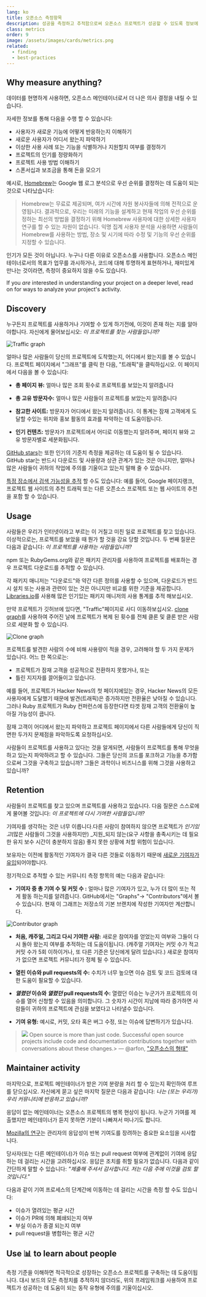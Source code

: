 ```yaml
---
lang: ko
title: 오픈소스 측정항목
description: 성공을 측정하고 추적함으로써 오픈소스 프로젝트가 성공할 수 있도록 정보에 입각한 의사 결정을 하십시오.
class: metrics
order: 9
image: /assets/images/cards/metrics.png
related:
  - finding
  - best-practices
---
```


## Why measure anything?

데이터를 현명하게 사용하면, 오픈소스 메인테이너로서 더 나은 의사 결정을 내릴 수 있습니다.

자세한 정보를 통해 다음을 수행 할 수 있습니다:

* 사용자가 새로운 기능에 어떻게 반응하는지 이해하기
* 새로운 사용자가 어디서 왔는지 파악하기
* 이상한 사용 사례 또는 기능을 식별하거나 지원할지 여부를 결정하기
* 프로젝트의 인기를 정량화하기
* 프로젝트 사용 방법 이해하기
* 스폰서십과 보조금을 통해 돈을 모으기

예시로, [Homebrew](https://github.com/Homebrew/brew/blob/bbed7246bc5c5b7acb8c1d427d10b43e090dfd39/docs/Analytics.md)는 Google 웹 로그 분석으로 우선 순위를 결정하는 데 도움이 되는 것으로 나타났습니다:

> Homebrew는 무료로 제공되며, 여가 시간에 자원 봉사자들에 의해 전적으로 운영됩니다. 결과적으로, 우리는 미래의 기능을 설계하고 현재 작업의 우선 순위를 정하는 최선의 방법을 결정하기 위해 Homebrew 사용자에 대한 상세한 사용자 연구를 할 수 있는 자원이 없습니다. 익명 집계 사용자 분석을 사용하면 사람들이 Homebrew를 사용하는 방법, 장소 및 시기에 따라 수정 및 기능의 우선 순위를 지정할 수 있습니다.

인기가 모든 것이 아닙니다. 누구나 다른 이유로 오픈소스를 사용합니다. 오픈소스 메인테이너로서의 목표가 업무를 과시하거나, 코드에 대해 투명하게 표현하거나, 재미있게 만나는 것이라면, 측정이 중요하지 않을 수도 있습니다.

If you _are_ interested in understanding your project on a deeper level, read on for ways to analyze your project's activity.

## Discovery

누구든지 프로젝트를 사용하거나 기여할 수 있게 하기전에, 이것이 존재 하는 지를 알아야합니다. 자신에게 물어보십시오: _이 프로젝트를 찾는 사람들입니까?_

![Traffic graph](../../assets/images/metrics/repo_traffic_graphs_tooltip.png)

얼마나 많은 사람들이 당신의 프로젝트에 도착했는지, 어디에서 왔는지를 볼 수 있습니다. 프로젝트 페이지에서 "그래프"를 클릭 한 다음, "트래픽"을 클릭하십시오. 이 페이지에서 다음을 볼 수 있습니다:

* **총 페이지 뷰:** 얼마나 많은 조회 횟수로 프로젝트를 보았는지 알려줍니다

* **총 고유 방문자수:** 얼마나 많은 사람들이 프로젝트를 보았는지 알려줍니다

* **참고한 사이트:** 방문자가 어디에서 왔는지 알려줍니다. 이 통계는 잠재 고객에게 도달할 수있는 위치와 홍보 활동의 효과를 파악하는 데 도움이됩니다.

* **인기 컨텐츠:** 방문자가 프로젝트에서 어디로 이동했는지 알려주며, 페이지 뷰와 고유 방문자별로 세분화됩니다.

[GitHub stars](https://help.github.com/articles/about-stars/)는 또한 인기의 기준치 측정을 제공하는 데 도움이 될 수 있습니다. GitHub star는 반드시 다운로드 및 사용량과 상관 관계가 있는 것은 아니지만, 얼마나 많은 사람들이 귀하의 작업에 주의를 기울이고 있는지 말해 줄 수 있습니다.

[특정 장소에서 검색 가능성을 추적](https://opensource.com/business/16/6/pirate-metrics) 할 수도 있습니다: 예를 들어, Google 페이지랭크, 프로젝트 웹 사이트의 추천 트래픽 또는 다른 오픈소스 프로젝트 또는 웹 사이트의 추천을 포함 할 수 있습니다.

## Usage

사람들은 우리가 인터넷이라고 부르는 이 거칠고 미친 일로 프로젝트를 찾고 있습니다. 이상적으로는, 프로젝트를 보았을 때 뭔가 할 것을 강요 당할 것입니다. 두 번째 질문은 다음과 같습니다: _이 프로젝트를 사용하는 사람들입니까?_

npm 또는 RubyGems.org와 같은 패키지 관리자를 사용하여 프로젝트를 배포하는 경우 프로젝트 다운로드를 추적할 수 있습니다.

각 패키지 매니저는 "다운로드"와 약간 다른 정의를 사용할 수 있으며, 다운로드가 반드시 설치 또는 사용과 관련이 있는 것은 아니지만 비교를 위한 기준을
제공합니다. [Libraries.io](https://libraries.io/)를 사용해 많은 인기있는 패키지 매니저의 사용 통계를 추적 해보십시오.

만약 프로젝트가 깃허브에 있다면, "Traffic"페이지로 사디 이동하보십시오. [clone graph](https://github.com/blog/1873-clone-graphs)를 사용하여 주어진 날에 프로젝트가
복제 된 횟수를 전체 클론 및 클론 받은 사람으로 세분화 할 수 있습니다.

![Clone graph](../../assets/images/metrics/clone_graph.png)

프로젝트를 발견한 사람의 수에 비해 사용량이 적을 경우, 고려해야 할 두 가지 문제가 있습니다. 어느 한 쪽으로는:

* 프로젝트가 잠재 고객을 성공적으로 전환하지 못했거나, 또는
* 틀린 지지자를 끌어들이고 있습니다.

예를 들어, 프로젝트가 Hacker News의 첫 페이지에있는 경우, Hacker News의 모든 사용자에게 도달했기 때문에 발견(트래픽)은 증가하지만 전환율은 낮아질 수 있습니다. 그러나 Ruby 프로젝트가 Ruby 컨퍼런스에 등장한다면 타겟 잠재 고객의 전환율이 높아질 가능성이 큽니다.

잠재 고객이 어디에서 왔는지 파악하고 프로젝트 페이지에서 다른 사람들에게 당신이 직면한 두가지 문제점을 파악하도록 요청하십시오.

사람들이 프로젝트를 사용하고 있다는 것을 알게되면, 사람들이 프로젝트를 통해 무엇을 하고 있는지 파악하려고 할 수 있습니다. 그들은 당신의 코드를 포크하고 기능을 추가함으로써 그것을 구축하고 있습니까? 그들은 과학이나 비즈니스를 위해 그것을 사용하고 있습니까?

## Retention

사람들이 프로젝트를 찾고 있으며 프로젝트를 사용하고 있습니다. 다음 질문은 스스로에게 물어볼 것입니다: _이 프로젝트에 다시 기여한 사람들입니까?_

기여자를 생각하는 것은 너무 이릅니다.다른 사람이 참여하지 않으면 프로젝트가 _인기있고_(많은 사람들이 그것을 사용하지만) _지원_되지 않는(요구 사항을 충족시키는 데 필요한 유지 보수 시간이 충분하지 않음) 좋지 못한 상황에 처할 위험이 있습니다.

보유자는 이전에 활동적인 기여자가 결국 다른 것들로 이동하기 때문에 [새로운 기여자가 유입](http://blog.abigailcabunoc.com/increasing-developer-engagement-at-mozilla-science-learning-advocacy#contributor-pathways_2)되어야합니다.

정기적으로 추적할 수 있는 커뮤니티 측정 항목의 예는 다음과 같습니다:

* **기여자 중 총 기여 수 및 커밋 수 :** 얼마나 많은 기여자가 있고, 누가 더 많이 또는 적게 활동 하는지를 알려줍니다. GitHub에서는 "Graphs"-> "Contributors"에서 볼 수 있습니다. 현재 이 그래프는 저장소의 기본 브랜치에 작성한 기여자만 계산합니다.

![Contributor graph](../../assets/images/metrics/repo_contributors_specific_graph.png)

* **처음, 캐주얼, 그리고 다시 기여한 사람:** 새로운 참여자를 얻었는지 여부와 그들이 다시 돌아 왔는지 여부를 추적하는 데 도움이됩니다. (캐주얼 기여자는 커밋 수가 적고 커밋 수가 5회 이하이거나, 또 다른 기준은 당신에게 달려 있습니다.) 새로운 참여자가 없으면 프로젝트 커뮤니티가 정체 될 수 있습니다.

* **열린 이슈와 pull requests의 수:**  수치가 너무 높으면 이슈 검토 및 코드 검토에 대한 도움이 필요할 수 있습니다.

* **_열렸던_ 이슈와 _열렸던_ pull requests의 수:** 열렸던 이슈는 누군가가 프로젝트의 이슈를 열어 신청할 수 있음을 의미합니다. 그 숫자가 시간이 지남에 따라 증가하면 사람들이 귀하의 프로젝트에 관심을 보였다고 나타낼수 있습니다.

* **기여 유형:** 예시로, 커밋, 오타 혹은 버그 수정, 또는 이슈에 답변하기가 있습니다.

> ![](https://avatars.githubusercontent.com/arfon?s=180)
> Open source is more than just code. Successful open source projects include code and documentation contributions together with conversations about these changes.> — @arfon, ["오픈소스의 형태"](https://github.com/blog/2195-the-shape-of-open-source)

## Maintainer activity

마지막으로, 프로젝트 메인테이너가 받은 기여 분량을 처리 할 수 있는지 확인하여 루프를 닫으십시오. 자신에게 묻고 싶은 마지막 질문은 다음과 같습니다: _나는 (또는 우리가) 우리 커뮤니티에 반응하고 있습니까?_

응답이 없는 메인테이너는 오픈소스 프로젝트의 병목 현상이 됩니다. 누군가 기여를 제출했지만 메인테이너가 듣지 못하면 기분이 나빠져서 떠나기도 합니다.

[Mozilla의 연구](https://docs.google.com/presentation/d/1hsJLv1ieSqtXBzd5YZusY-mB8e1VJzaeOmh8Q4VeMio/edit#slide=id.g43d857af8_0177)는 관리자의 응답성이 반복 기여도를 장려하는 중요한 요소임을 시사합니다.

당사자(또는 다른 메인테이너)가 이슈 또는 pull request 여부에 관계없이 기여에 응답하는 데 걸리는 시간을 고려하십시오. 응답은 조치를 취할 필요가 없습니다. 다음과 같이 간단하게 말할 수 있습니다: _"제출해 주셔서 감사합니다. 저는 다음 주에 이것을 검토 할 것입니다."_

다음과 같이 기여 프로세스의 단계간에 이동하는 데 걸리는 시간을 측정 할 수도 있습니다:

* 이슈가 열려있는 평균 시간
* 이슈가 PR에 의해 폐쇄되는지 여부
* 부실 이슈가 종결 되는지 여부
* pull request을 병합하는 평균 시간

## Use 📊 to learn about people

측정 기준을 이해하면 적극적으로 성장하는 오픈소스 프로젝트를 구축하는 데 도움이됩니다. 대시 보드의 모든 측정치를 추적하지 않더라도, 위의 프레임워크를 사용하여 프로젝트가 성공하는 데 도움이 되는 동작 유형에 주의를 기울이십시오.
